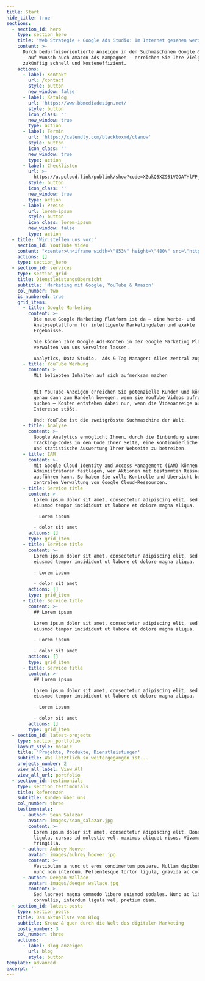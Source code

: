 ```yaml
---
title: Start
hide_title: true
sections:
  - section_id: hero
    type: section_hero
    title: 'Web Strategie + Google Ads Studio: Im Internet gesehen werden!'
    content: >-
      Durch bedürfnisorientierte Anzeigen in den Suchmaschinen Google & YouTube
      - auf Wunsch auch Amazon Ads Kampagnen - erreichen Sie Ihre Zielgruppe
      zukünftig schnell und kosteneffizient.
    actions:
      - label: Kontakt
        url: /contact
        style: button
        new_window: false
      - label: Katalog
        url: 'https://www.bbmediadesign.net/'
        style: button
        icon_class: ''
        new_window: true
        type: action
      - label: Termin
        url: 'https://calendly.com/blackboxmd/ctanow'
        style: button
        icon_class: ''
        new_window: true
        type: action
      - label: Checklisten
        url: >-
          https://u.pcloud.link/publink/show?code=XZukQ5XZ951VGOATHlFPjMNqWmfKA5TBfj3k
        style: button
        icon_class: ''
        new_window: true
        type: action
      - label: Preise
        url: lorem-ipsum
        style: button
        icon_class: lorem-ipsum
        new_window: false
        type: action
  - title: 'Wir stellen uns vor:'
    section_id: YoutTube Video
    content: "<center>\n<iframe width=\"853\" height=\"480\" src=\"https://www.youtube.com/embed/Q17qYSaB8Lk\" frameborder=\"0\" allow=\"accelerometer; autoplay; encrypted-media; gyroscope; picture-in-picture\" allowfullscreen></iframe>\n\t</center>"
    actions: []
    type: section_hero
  - section_id: services
    type: section_grid
    title: Dienstleistungsübersicht
    subtitle: 'Marketing mit Google, YouTube & Amazon'
    col_number: two
    is_numbered: true
    grid_items:
      - title: Google Marketing
        content: >-
          Die neue Google Marketing Platform ist da – eine Werbe- und
          Analyseplattform für intelligente Marketingdaten und exakte
          Ergebnisse.

          Sie können Ihre Google Ads-Konten in der Google Marketing Platform
          verwalten von uns verwalten lassen.

          Analytics, Data Studio,  Ads & Tag Manager: Alles zentral zugänglich.
      - title: YouTube Werbung
        content: >-
          Mit beliebten Inhalten auf sich aufmerksam machen


          Mit YouTube-Anzeigen erreichen Sie potenzielle Kunden und können diese
          genau dann zum Handeln bewegen, wenn sie YouTube Videos aufrufen oder
          suchen – Kosten entstehen dabei nur, wenn die Videoanzeige auf
          Interesse stößt.

          Und: YouTube ist die zweitgrösste Suchmaschine der Welt.
      - title: Analyse
        content: >-
          Google Analytics ermöglicht Ihnen, durch die Einbindung eines
          Tracking-Codes in den Code Ihrer Seite, eine kontinuierliche Analyse
          und statistische Auswertung Ihrer Webseite zu betreiben.
      - title: IAM
        content: >-
          Mit Google Cloud Identity and Access Management (IAM) können
          Administratoren festlegen, wer Aktionen mit bestimmten Ressourcen
          ausführen kann. So haben Sie volle Kontrolle und Übersicht bei der
          zentralen Verwaltung von Google Cloud-Ressourcen.
      - title: Service title
        content: >-
          Lorem ipsum dolor sit amet, consectetur adipiscing elit, sed do
          eiusmod tempor incididunt ut labore et dolore magna aliqua.

          - Lorem ipsum

          - dolor sit amet
        actions: []
        type: grid_item
      - title: Service title
        content: >-
          Lorem ipsum dolor sit amet, consectetur adipiscing elit, sed do
          eiusmod tempor incididunt ut labore et dolore magna aliqua.

          - Lorem ipsum

          - dolor sit amet
        actions: []
        type: grid_item
      - title: Service title
        content: >-
          ## Lorem ipsum

          Lorem ipsum dolor sit amet, consectetur adipiscing elit, sed do
          eiusmod tempor incididunt ut labore et dolore magna aliqua.

          - Lorem ipsum

          - dolor sit amet
        actions: []
        type: grid_item
      - title: Service title
        content: >-
          ## Lorem ipsum

          Lorem ipsum dolor sit amet, consectetur adipiscing elit, sed do
          eiusmod tempor incididunt ut labore et dolore magna aliqua.

          - Lorem ipsum

          - dolor sit amet
        actions: []
        type: grid_item
  - section_id: latest-projects
    type: section_portfolio
    layout_style: mosaic
    title: 'Projekte, Produkte, Dienstleistungen'
    subtitle: Was letztlich so weitergegangen ist...
    projects_number: 2
    view_all_label: View All
    view_all_url: portfolio
  - section_id: testimonials
    type: section_testimonials
    title: Referenzen
    subtitle: Kunden über uns
    col_number: three
    testimonials:
      - author: Sean Salazar
        avatar: images/sean_salazar.jpg
        content: >-
          Lorem ipsum dolor sit amet, consectetur adipiscing elit. Donec nisl
          ligula, cursus id molestie vel, maximus aliquet risus. Vivamus in nibh
          fringilla.
      - author: Aubrey Hoover
        avatar: images/aubrey_hoover.jpg
        content: >-
          Vestibulum a nunc ut eros condimentum posuere. Nullam dapibus quis
          nunc non interdum. Pellentesque tortor ligula, gravida ac commodo eu.
      - author: Deegan Wallace
        avatar: images/deegan_wallace.jpg
        content: >-
          Sed laoreet magna commodo libero euismod sodales. Nunc ac libero
          convallis, interdum ligula vel, pretium diam.
  - section_id: latest-posts
    type: section_posts
    title: Das Aktuellste vom Blog
    subtitle: Kreuz & quer durch die Welt des digitalen Marketing
    posts_number: 3
    col_number: three
    actions:
      - label: Blog anzeigen
        url: blog
        style: button
template: advanced
excerpt: ''
---
```

